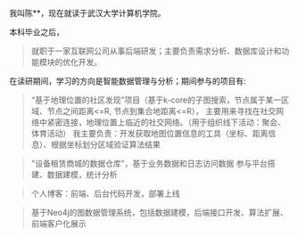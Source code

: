 我叫陈**，现在就读于武汉大学计算机学院。

本科毕业之后，
> 就职于一家互联网公司从事后端研发；主要负责需求分析、数据库设计和功能模块的优化开发。

在读研期间，学习的方向是智能数据管理与分析；期间参与的项目有:
> “基于地理位置的社区发现”项目（基于k-core的子图搜索，节点属于某一区域、节点之间距离<=R, 节点到集合地距离<=R），
> 主要用来寻找在社交网络中紧密连接，地理位置上临近的社交网络。（用于组织线下活动：聚会、体育活动）
> 我主要负责：开发获取地图位置信息的工具（坐标、距离信息）、根据坐标划分区域验证算法结果

> "设备租赁商城的数据仓库"，基于业务数据和日志访问数据
> 参与平台搭建、数据建模，统计分析

> 个人博客：前端、后台代码开发，部署上线

> 基于Neo4j的图数据管理系统，包括数据建模，后端接口开发、算法扩展、前端客户化展示